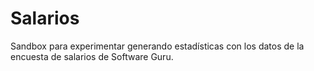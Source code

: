 # Salarios

Sandbox para experimentar generando estadísticas con los datos de la encuesta de salarios de Software Guru.
